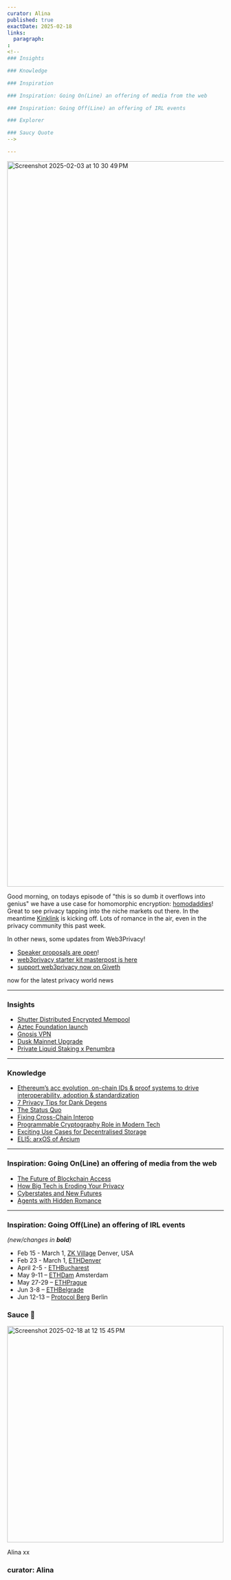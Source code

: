 ```yaml
---
curator: Alina
published: true
exactDate: 2025-02-18
links:
  paragraph:
:
<!--
### Insights

### Knowledge

### Inspiration

### Inspiration: Going On(Line) an offering of media from the web

### Inspiration: Going Off(Line) an offering of IRL events 

### Explorer 

### Saucy Quote
-->

---
```

<img width="1686" alt="Screenshot 2025-02-03 at 10 30 49 PM" src="https://github.com/user-attachments/assets/317c5722-510b-40ff-88bd-ee5b8c1690e7" />

Good morning, on todays episode of "this is so dumb it overflows into genius" we have a use case for homomorphic encryption: [homodaddies](https://x.com/sunscreentech/status/1890065055032701015?s=46)! 
Great to see privacy tapping into the niche markets out there. In the meantime [Kinklink](https://x.com/kinklink_ai/status/1890410205365543208) is kicking off. Lots of romance in the air, even in the privacy community this past week.

In other news, some updates from Web3Privacy! 
- [Speaker proposals are open](https://x.com/web3privacy/status/1891803413408563648)!
- [web3privacy starter kit masterpost is here](https://x.com/web3privacy/status/1880239862399279121)
- [support web3privacy now on Giveth](https://giveth.io/project/web3privacy-now-advocating-for-digital-privacy)

now for the latest privacy world news

---

### Insights
- [Shutter Distributed Encrypted Mempool](https://ethresear.ch/t/the-road-towards-a-distributed-encrypted-mempool-on-ethereum/21717)
- [Aztec Foundation launch](https://aztec.network/blog/aztec-foundation-launches-to-accelerate-vision-of-programmable-privacy)
- [Gnosis VPN](https://gnosisvpn.com/)
- [Dusk Mainnet Upgrade](https://x.com/duskfoundation/status/1890427683630150085?s=46)
- [Private Liquid Staking x Penumbra](https://x.com/penumbrazone/status/1891573200191963548)

---

### Knowledge
- [Ethereum’s acc evolution, on-chain IDs & proof systems to drive interoperability, adoption & standardization](https://ethresear.ch/t/combining-on-chain-identifiers-and-proof-system-to-streamline-data-processing-across-modular-networks/21753)
- [7 Privacy Tips for Dank Degens](https://medium.com/@Railgun_Project/what-is-crypto-privacy-how-railgun-can-help-7-privacy-tips-for-dank-degens-cce294c6fc70)
- [The Status Quo](https://dark.fi/insights/the-status-quo.html)
- [Fixing Cross-Chain Interop](https://medium.com/@espressosys/fixing-cross-chain-interop-from-confirmations-to-composability-6d14cf48d8ab)
- [Programmable Cryptography Role in Modern Tech](https://arpa.medium.com/decrypting-the-future-programmable-cryptography-and-its-role-in-modern-tech-56604eb5f63c)
- [Exciting Use Cases for Decentralised Storage](https://blog.codex.storage/exciting-use-cases-for-decentralised-storage-in-2025-and-beyond/)
- [ELI5: arxOS of Arcium](https://www.arcium.com/articles/eli5-arxos)

---

### Inspiration: Going On(Line) an offering of media from the web
- [The Future of Blockchain Access](https://www.youtube.com/watch?v=yvnm2vfvjAw)
- [How Big Tech is Eroding Your Privacy](https://www.youtube.com/watch?v=oihlQFgRZcw)
- [Cyberstates and New Futures](https://x.com/Logos_network/status/1889370641981133077)
- [Agents with Hidden Romance](https://x.com/tenprotocol/status/1890409732651069817)

---

### Inspiration: Going Off(Line) an offering of IRL events 
*(new/changes in **bold**)*

* Feb 15 - March 1, [ZK Village](https://www.zklab.systems/zkai-village) Denver, USA
* Feb 23 - March 1, [ETHDenver](https://www.ethdenver.com/)
* April 2-5 - [ETHBucharest](https://x.com/ethbucharest_?s=21)
* May 9-11 – [ETHDam](https://www.ethdam.com/) Amsterdam
* May 27-29 – [ETHPrague](https://ethprague.com/)
* Jun 3-8 – [ETHBelgrade](https://ethbelgrade.rs/)
* Jun 12-13 – [Protocol Berg](https://protocol.berlin/) Berlin


### Sauce 🥫

<img width="503" alt="Screenshot 2025-02-18 at 12 15 45 PM" src="https://github.com/user-attachments/assets/7b7d1f36-5afe-48cf-a12a-e5490a8adfa2" />


Alina xx

### curator: Alina
